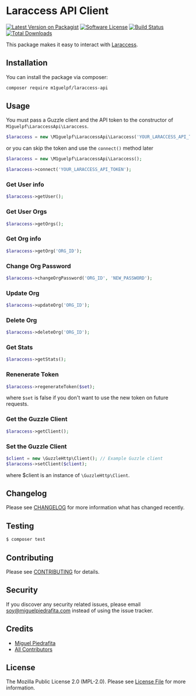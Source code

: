 # Laraccess API Client


[![Latest Version on Packagist](https://img.shields.io/packagist/v/m1guelpf/laraccess-api.svg?style=flat-square)](https://packagist.org/packages/m1guelpf/laraccess-api)
[![Software License](https://img.shields.io/github/license/m1guelpf/laraccess-api.svg?style=flat-square)](LICENSE.md)
[![Build Status](https://img.shields.io/travis/m1guelpf/laraccess-api/master.svg?style=flat-square)](https://travis-ci.org/m1guelpf/laraccess-api)
[![Total Downloads](https://img.shields.io/packagist/dt/m1guelpf/laraccess-api.svg?style=flat-square)](https://packagist.org/packages/m1guelpf/laraccess-api)

This package makes it easy to interact with [Laraccess](https://github.com/m1guelpf/laraccess).

## Installation

You can install the package via composer:

``` bash
composer require m1guelpf/laraccess-api
```

## Usage

You must pass a Guzzle client and the API token to the constructor of `M1guelpf\LaraccessApi\Laraccess`.

``` php
$laraccess = new \M1guelpf\LaraccessApi\Laraccess('YOUR_LARACCESS_API_TOKEN');
```

or you can skip the token and use the `connect()` method later

``` php
$laraccess = new \M1guelpf\LaraccessApi\Laraccess();

$laraccess->connect('YOUR_LARACCESS_API_TOKEN');
```

### Get User info
``` php
$laraccess->getUser();
```

### Get User Orgs
``` php
$laraccess->getOrgs();
```

### Get Org info
``` php
$laraccess->getOrg('ORG_ID');
```

### Change Org Password
``` php
$laraccess->changeOrgPassword('ORG_ID', 'NEW_PASSWORD');
```

### Update Org
``` php
$laraccess->updateOrg('ORG_ID');
```

### Delete Org
``` php
$laraccess->deleteOrg('ORG_ID');
```

### Get Stats
``` php
$laraccess->getStats();
```

### Renenerate Token

``` php
$laraccess->regenerateToken($set);
```
where `$set` is false if you don't want to use the new token on future requests.

### Get the Guzzle Client

``` php
$laraccess->getClient();
```

### Set the Guzzle Client

``` php
$client = new \GuzzleHttp\Client(); // Example Guzzle client
$laraccess->setClient($client);
```
where $client is an instance of `\GuzzleHttp\Client`.

## Changelog

Please see [CHANGELOG](CHANGELOG.md) for more information what has changed recently.

## Testing

``` bash
$ composer test
```

## Contributing

Please see [CONTRIBUTING](CONTRIBUTING.md) for details.

## Security

If you discover any security related issues, please email soy@miguelpiedrafita.com instead of using the issue tracker.

## Credits

- [Miguel Piedrafita](https://github.com/m1guelpf)
- [All Contributors](../../contributors)

## License

The Mozilla Public License 2.0 (MPL-2.0). Please see [License File](LICENSE.md) for more information.
